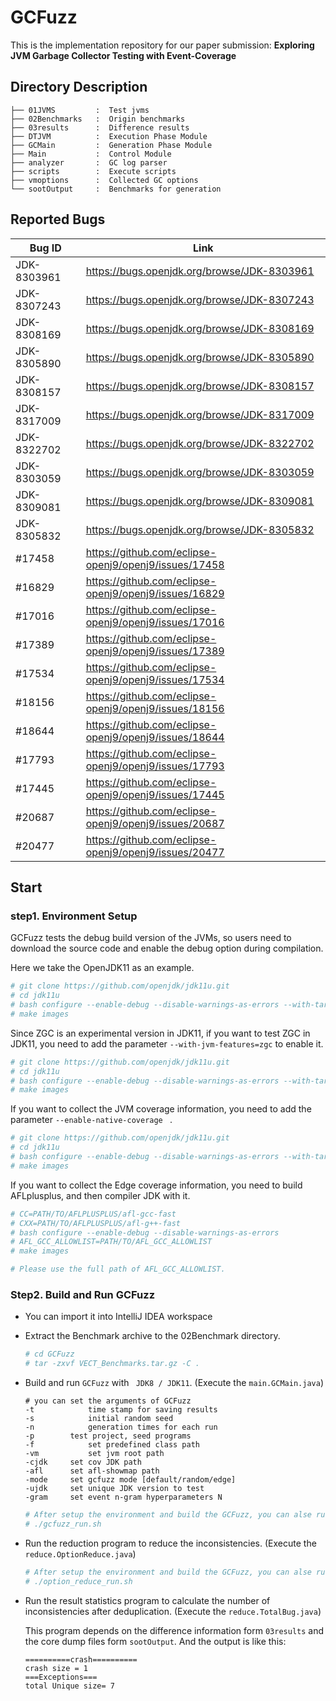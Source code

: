 # GCFuzz

This is the implementation repository for our paper submission: **Exploring JVM Garbage Collector Testing with Event-Coverage**

## Directory Description

```
├── 01JVMS         :  Test jvms
├── 02Benchmarks   :  Origin benchmarks
├── 03results      :  Difference results
├── DTJVM          :  Execution Phase Module
├── GCMain         :  Generation Phase Module
├── Main           :  Control Module
├── analyzer       :  GC log parser
├── scripts        :  Execute scripts
├── vmoptions      :  Collected GC options
└── sootOutput     :  Benchmarks for generation
```

## Reported Bugs

| Bug ID      | Link                                                  |
| ----------- | ----------------------------------------------------- |
| JDK-8303961 | https://bugs.openjdk.org/browse/JDK-8303961           |
| JDK-8307243 | https://bugs.openjdk.org/browse/JDK-8307243           |
| JDK-8308169 | https://bugs.openjdk.org/browse/JDK-8308169           |
| JDK-8305890 | https://bugs.openjdk.org/browse/JDK-8305890           |
| JDK-8308157 | https://bugs.openjdk.org/browse/JDK-8308157           |
| JDK-8317009 | https://bugs.openjdk.org/browse/JDK-8317009           |
| JDK-8322702 | https://bugs.openjdk.org/browse/JDK-8322702           |
| JDK-8303059 | https://bugs.openjdk.org/browse/JDK-8303059           |
| JDK-8309081 | https://bugs.openjdk.org/browse/JDK-8309081           |
| JDK-8305832 | https://bugs.openjdk.org/browse/JDK-8305832           |
| #17458      | https://github.com/eclipse-openj9/openj9/issues/17458 |
| #16829      | https://github.com/eclipse-openj9/openj9/issues/16829 |
| #17016      | https://github.com/eclipse-openj9/openj9/issues/17016 |
| #17389      | https://github.com/eclipse-openj9/openj9/issues/17389 |
| #17534      | https://github.com/eclipse-openj9/openj9/issues/17534 |
| #18156      | https://github.com/eclipse-openj9/openj9/issues/18156 |
| #18644      | https://github.com/eclipse-openj9/openj9/issues/18644 |
| #17793      | https://github.com/eclipse-openj9/openj9/issues/17793 |
| #17445      | https://github.com/eclipse-openj9/openj9/issues/17445 |
| #20687      | https://github.com/eclipse-openj9/openj9/issues/20687 |
| #20477      | https://github.com/eclipse-openj9/openj9/issues/20477 |

## Start

### step1. Environment Setup

GCFuzz tests the debug build version of the JVMs, so users need to download the source code and enable the debug option during compilation.

Here we take the OpenJDK11 as an example.

```bash
# git clone https://github.com/openjdk/jdk11u.git
# cd jdk11u
# bash configure --enable-debug --disable-warnings-as-errors --with-target-bits=64
# make images
```

Since ZGC is an experimental version in JDK11, if you want to test ZGC in JDK11, you need to add the parameter `--with-jvm-features=zgc` to enable it.

```bash
# git clone https://github.com/openjdk/jdk11u.git
# cd jdk11u
# bash configure --enable-debug --disable-warnings-as-errors --with-target-bits=64 --with-jvm-features=zgc
# make images
```

If you want to collect the JVM coverage information, you need to add the parameter `--enable-native-coverage ` .

```bash
# git clone https://github.com/openjdk/jdk11u.git
# cd jdk11u
# bash configure --enable-debug --disable-warnings-as-errors --with-target-bits=64 --with-jvm-features=zgc --enable-native-coverage
# make images
```

If you want to collect the Edge coverage information, you need to build AFLplusplus, and then compiler JDK with it.

```bash
# CC=PATH/TO/AFLPLUSPLUS/afl-gcc-fast
# CXX=PATH/TO/AFLPLUSPLUS/afl-g++-fast 
# bash configure --enable-debug --disable-warnings-as-errors
# AFL_GCC_ALLOWLIST=PATH/TO/AFL_GCC_ALLOWLIST 
# make images

# Please use the full path of AFL_GCC_ALLOWLIST.
```

### Step2. Build and Run GCFuzz

* You can import it into IntelliJ IDEA workspace

* Extract the Benchmark archive to the 02Benchmark directory.

  ```bash
  # cd GCFuzz
  # tar -zxvf VECT_Benchmarks.tar.gz -C .
  ```

* Build and run `GCFuzz` with ` JDK8 / JDK11`. (Execute the `main.GCMain.java`)

  ```
  # you can set the arguments of GCFuzz
  -t			time stamp for saving results
  -s 			initial random seed
  -n 			generation times for each run
  -p  		test project, seed programs
  -f			set predefined class path
  -vm			set jvm root path
  -cjdk		set cov JDK path
  -afl		set afl-showmap path
  -mode		set gcfuzz mode [default/random/edge]
  -ujdk		set unique JDK version to test
  -gram		set event n-gram hyperparameters N
  ```

  ```bash
  # After setup the environment and build the GCFuzz, you can alse run it using scripts.
  # ./gcfuzz_run.sh
  ```

* Run the reduction program to reduce the inconsistencies. (Execute the `reduce.OptionReduce.java`)

  ```bash
  # After setup the environment and build the GCFuzz, you can alse run it using scripts.
  # ./option_reduce_run.sh
  ```

* Run the result statistics program to calculate the number of inconsistencies after deduplication. (Execute the `reduce.TotalBug.java`)

  This program depends on the difference information form `03results` and the core dump files form `sootOutput`. And the output is like this:

  ```
  ==========crash==========
  crash size = 1
  ===Exceptions===
  total Unique size= 7
  ```

  
